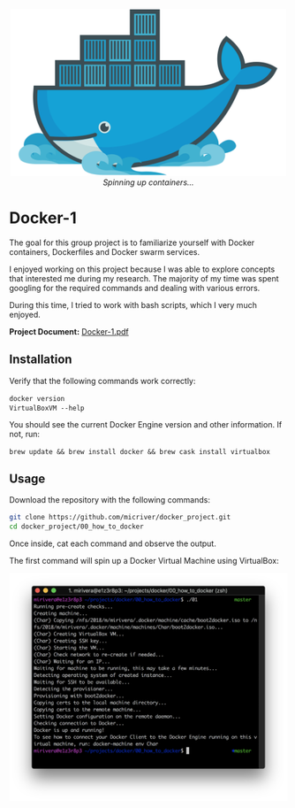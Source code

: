 <p align="center">
  <div align="center">
   <img src="assets/docker_logo.png" width="500px"</img><br>
	<em><i>Spinning up containers...</i></em>
  </div>
</p>

# Docker-1

The goal for this group project is to familiarize yourself with Docker containers, Dockerfiles and Docker swarm services.

I enjoyed working on this project because I was able to explore concepts that interested me during my research. The majority of my time was spent googling for the required commands and dealing with various errors.

During this time, I tried to work with bash scripts, which I very much enjoyed.

**Project Document:**
[Docker-1.pdf](assets/docker.en.pdf)

## Installation

Verify that the following commands work correctly:

```docker version```
<br>
```VirtualBoxVM --help```

You should see the current Docker Engine version and other information. If not, run:

```brew update && brew install docker && brew cask install virtualbox```

## Usage

Download the repository with the following commands:

```bash
git clone https://github.com/micriver/docker_project.git
cd docker_project/00_how_to_docker
```

Once inside, cat each command and observe the output. 

The first command will spin up a Docker Virtual Machine using VirtualBox:

<p align="center">
  <div align="center">
   <img src="assets/start_docker_machine2.png" width="800px"</img><br>
  </div>
</p>